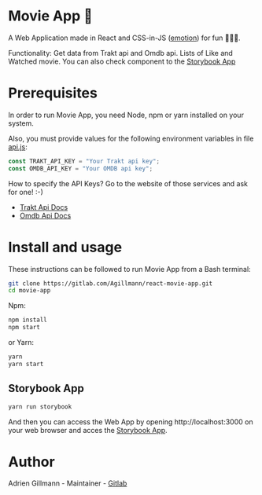 # Movie App 🎥

A Web Application made in React and CSS-in-JS  ([emotion](https://github.com/emotion-js/emotion)) for fun 🍿🍿🍿.

Functionality: Get data from Trakt api and Omdb api. Lists of Like and Watched movie. You can also check component to the [Storybook App](https://github.com/storybooks/storybook)

# Prerequisites

In order to run Movie App, you need Node, npm or yarn installed on your system.

Also, you must provide values for the following environment variables in file [api.js](./src/helpers/api.js):

```javascript
const TRAKT_API_KEY = "Your Trakt api key";
const OMDB_API_KEY = "Your OMDB api key";
```

How to specify the API Keys? Go to the website of those services and ask for one! :-)

- [Trakt Api Docs](https://trakt.docs.apiary.io/#)
- [Omdb Api Docs](http://www.omdbapi.com/)

# Install and usage

These instructions can be followed to run Movie App from a Bash terminal:

``` bash
git clone https://gitlab.com/Agillmann/react-movie-app.git
cd movie-app
```

Npm:

```bash
npm install
npm start
```

or Yarn:

```bash
yarn
yarn start
```

## Storybook App

``` bash
yarn run storybook
```

And then you can access the Web App by opening http://localhost:3000 on your web browser and acces the [Storybook App](http://localhost:9009).

# Author

Adrien Gillmann - Maintainer - [Gitlab](https://gitlab.com/Agillmann/)
